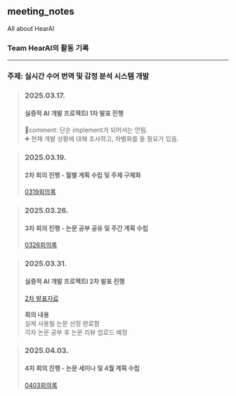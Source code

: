 ## meeting_notes
All about HearAI
### Team HearAI의 활동 기록
<hr>

### 주제: 실시간 수어 번역 및 감정 분석 시스템 개발

> ### 2025.03.17.
> #### 실증적 AI 개발 프로젝트I 1차 발표 진행 <br>
> 📌comment: 단순 implement가 되어서는 안됨.<br>
> ➕ 현재 개발 상황에 대해 조사하고, 차별화를 둘 필요가 있음.<br>

> ### 2025.03.19.
> #### 2차 회의 진행 - 월별 계획 수립 및 주제 구체화
> [0319회의록](https://github.com/2025HearAI/meeting_notes/blob/main/0319_%ED%9A%8C%EC%9D%98%EB%A1%9D.md)

> ### 2025.03.26.
> #### 3차 회의 진행 - 논문 공부 공유 및 주간 계획 수립
> [0326회의록](https://github.com/2025HearAI/meeting_notes/blob/main/0326_%ED%9A%8C%EC%9D%98%EB%A1%9D.md)

> ### 2025.03.31.
> #### 실증적 AI 개발 프로젝트I 2차 발표 진행 <br>
> [2차 발표자료](https://github.com/2025HearAI/meeting_notes/issues/2) <br>
> <br>
> **회의 내용** <br>
> 실제 사용될 논문 선정 완료함 <br>
> 각자 논문 공부 후 논문 리뷰 업로드 예정 


> ### 2025.04.03.
> #### 4차 회의 진행 - 논문 세미나 및 4월 계획 수립
> [0403회의록](https://github.com/2025HearAI/meeting_notes/blob/main/0403_%ED%9A%8C%EC%9D%98%EB%A1%9D.md)

